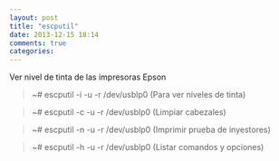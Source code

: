```yaml
---
layout: post
title: "escputil"
date: 2013-12-15 18:14
comments: true
categories: 
---
```

Ver nivel de tinta de las impresoras Epson

>~# escputil -i -u -r /dev/usblp0 (Para ver niveles de tinta)

>~# escputil -c -u -r /dev/usblp0 (Limpiar cabezales)

>~# escputil -n -u -r /dev/usblp0 (Imprimir prueba de inyestores)

>~# escputil -h -u -r /dev/usblp0 (Listar comandos y opciones)

